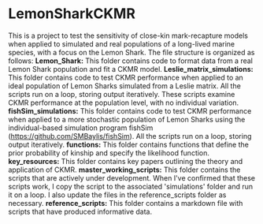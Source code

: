 # LemonSharkCKMR
This is a project to test the sensitivity of close-kin mark-recapture models when applied to simulated and real populations of a long-lived marine species, with a focus on the Lemon Shark.
The file structure is organized as follows:
**Lemon_Shark:** This folder contains code to format data from a real Lemon Shark population and fit a CKMR model.
**Leslie_matrix_simulations:** This folder contains code to test CKMR performance when applied to an ideal population of Lemon Sharks simulated from a Leslie matrix. All the scripts run on a loop, storing output iteratively. These scripts examine CKMR performance at the population level, with no individual variation.
**fishSim_simulations:** This folder contains code to test CKMR performance when applied to a more stochastic population of Lemon Sharks using the individual-based simulation program fishSim (https://github.com/SMBaylis/fishSim). All the scripts run on a loop, storing output iteratively.
**functions:** This folder contains functions that define the prior probability of kinship and specify the likelihood function.
**key_resources:** This folder contains key papers outlining the theory and application of CKMR.
**master_working_scripts:** This folder contains the scripts that are actively under development. When I've confirmed that these scripts work, I copy the script to the associated 'simulations' folder and run it on a loop. I also update the files in the reference_scripts folder as necessary.
**reference_scripts:** This folder contains a markdown file with scripts that have produced informative data.
